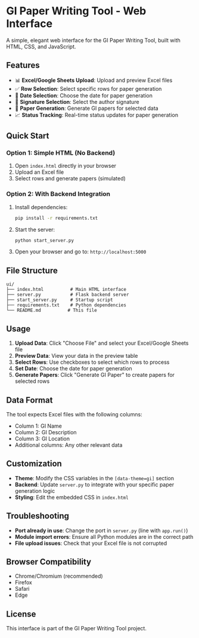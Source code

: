# GI Paper Writing Tool - Web Interface

A simple, elegant web interface for the GI Paper Writing Tool, built with HTML, CSS, and JavaScript.

## Features

- 📊 **Excel/Google Sheets Upload**: Upload and preview Excel files
- ✅ **Row Selection**: Select specific rows for paper generation
- 📅 **Date Selection**: Choose the date for paper generation
- 👤 **Signature Selection**: Select the author signature
- 📄 **Paper Generation**: Generate GI papers for selected data
- 📈 **Status Tracking**: Real-time status updates for paper generation

## Quick Start

### Option 1: Simple HTML (No Backend)
1. Open `index.html` directly in your browser
2. Upload an Excel file
3. Select rows and generate papers (simulated)

### Option 2: With Backend Integration
1. Install dependencies:
   ```bash
   pip install -r requirements.txt
   ```

2. Start the server:
   ```bash
   python start_server.py
   ```

3. Open your browser and go to: `http://localhost:5000`

## File Structure

```
ui/
├── index.html          # Main HTML interface
├── server.py           # Flask backend server
├── start_server.py     # Startup script
├── requirements.txt    # Python dependencies
└── README.md          # This file
```

## Usage

1. **Upload Data**: Click "Choose File" and select your Excel/Google Sheets file
2. **Preview Data**: View your data in the preview table
3. **Select Rows**: Use checkboxes to select which rows to process
4. **Set Date**: Choose the date for paper generation
5. **Generate Papers**: Click "Generate GI Paper" to create papers for selected rows

## Data Format

The tool expects Excel files with the following columns:
- Column 1: GI Name
- Column 2: GI Description
- Column 3: GI Location
- Additional columns: Any other relevant data

## Customization

- **Theme**: Modify the CSS variables in the `[data-theme=gi]` section
- **Backend**: Update `server.py` to integrate with your specific paper generation logic
- **Styling**: Edit the embedded CSS in `index.html`

## Troubleshooting

- **Port already in use**: Change the port in `server.py` (line with `app.run()`)
- **Module import errors**: Ensure all Python modules are in the correct path
- **File upload issues**: Check that your Excel file is not corrupted

## Browser Compatibility

- Chrome/Chromium (recommended)
- Firefox
- Safari
- Edge

## License

This interface is part of the GI Paper Writing Tool project. 